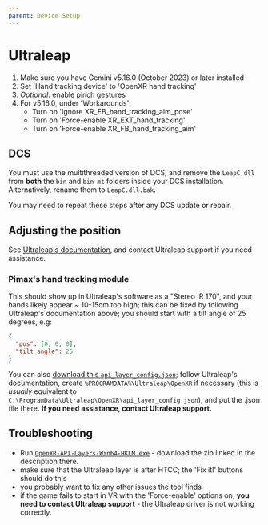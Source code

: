 ```yaml
---
parent: Device Setup
---
```


# Ultraleap

1. Make sure you have Gemini v5.16.0 (October 2023) or later installed
2. Set 'Hand tracking device' to 'OpenXR hand tracking'
3. *Optional*: enable pinch gestures
4. For v5.16.0, under 'Workarounds':
   - Turn on 'Ignore XR_FB_hand_tracking_aim_pose'
   - Turn on 'Force-enable XR_EXT_hand_tracking'
   - Turn on 'Force-enable XR_FB_hand_tracking_aim'

## DCS

You must use the multithreaded version of DCS, and remove the `LeapC.dll` from **both** the `bin` and `bin-mt` folders inside your DCS installation. Alternatively, rename them to `LeapC.dll.bak`.

You may need to repeat these steps after any DCS update or repair.

## Adjusting the position

See [Ultraleap's documentation](https://docs.ultraleap.com/openxr/configuration/index.html#configuration-file), and contact Ultraleap support if you need assistance.

### Pimax's hand tracking module

This should show up in Ultraleap's software as a "Stereo IR 170", and your hands likely appear ~ 10-15cm too high; this can be fixed by following Ultraleap's documentation above; you should start with a tilt angle of 25 degrees, e.g:

```json
{
  "pos": [0, 0, 0],
  "tilt_angle": 25
}
```

You can also [download this `api_layer_config.json`](pimax/api_layer_config.json); follow Ultraleap's documentation, create `%PROGRAMDATA%\Ultraleap\OpenXR` if necessary (this is *usually* equivalent to `C:\ProgramData\Ultraleap\OpenXR\api_layer_config.json`), and put the .json file there. **If you need assistance, contact Ultraleap support.**

## Troubleshooting

- Run [`OpenXR-API-Layers-Win64-HKLM.exe`](https://github.com/fredemmott/OpenXR-API-Layers-GUI/releases/latest) - download the zip linked in the description there.
- make sure that the Ultraleap layer is after HTCC; the 'Fix it!' buttons should do this
- you probably want to fix any other issues the tool finds
- if the game fails to start in VR with the 'Force-enable' options on, **you need to contact Ultraleap support** - the Ultraleap driver is not working correctly.
